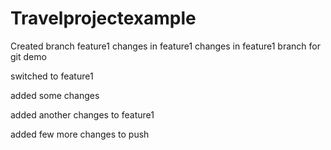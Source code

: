# Travelprojectexample

Created branch feature1
changes in feature1
changes in feature1 branch for git demo



switched to feature1

added some changes

added another changes to feature1

added few more changes to push